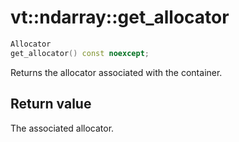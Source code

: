 vt::ndarray::get_allocator
==========================

```c++
Allocator
get_allocator() const noexcept;
```

Returns the allocator associated with the container.

Return value
------------

The associated allocator.
